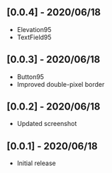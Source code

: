 ## [0.0.4] - 2020/06/18

* Elevation95
* TextField95

## [0.0.3] - 2020/06/18

* Button95
* Improved double-pixel border

## [0.0.2] - 2020/06/18

* Updated screenshot

## [0.0.1] - 2020/06/18

* Initial release

